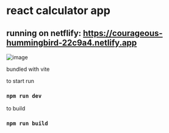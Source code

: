 # react calculator app

## running on netflify: https://courageous-hummingbird-22c9a4.netlify.app

![image](https://user-images.githubusercontent.com/104524608/220199033-71e60d1b-e0ae-407c-9d55-33eb76f5cfe8.png)


bundled with vite

to start run 
### `npm run dev`

to build
### `npm run build`
